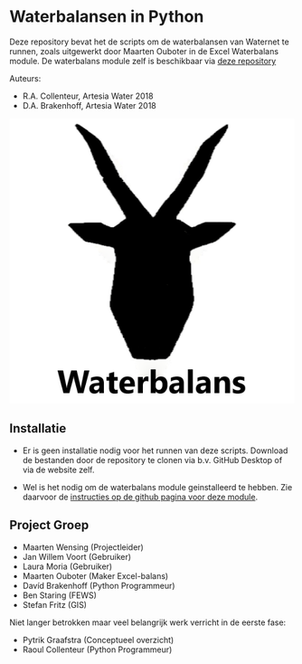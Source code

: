 # Waterbalansen in Python

Deze repository bevat het de scripts om de waterbalansen van Waternet te runnen, zoals uitgewerkt door Maarten Ouboter in de Excel Waterbalans module. De waterbalans module zelf is beschikbaar via [deze repository](#https://github.com/ArtesiaWater/waterbalans)

Auteurs: 
- R.A. Collenteur, Artesia Water 2018
- D.A. Brakenhoff, Artesia Water 2018

![Logo Waterbalansen](https://github.com/ArtesiaWater/waterbalans/blob/master/logo.png?raw=true "Python Module Waterbalansen")

## Installatie

- Er is geen installatie nodig voor het runnen van deze scripts. Download de bestanden door de repository te clonen via b.v. GitHub Desktop of via de website zelf.

- Wel is het nodig om de waterbalans module geinstalleerd te hebben. Zie daarvoor de [instructies op de github pagina voor deze module](#https://github.com/ArtesiaWater/waterbalans#installatie).


## Project Groep

- Maarten Wensing (Projectleider)
- Jan Willem Voort (Gebruiker)
- Laura Moria (Gebruiker)
- Maarten Ouboter (Maker Excel-balans)
- Davíd Brakenhoff (Python Programmeur)
- Ben Staring (FEWS)
- Stefan Fritz (GIS)

Niet langer betrokken maar veel belangrijk werk verricht in de eerste fase:

- Pytrik Graafstra (Conceptueel overzicht)
- Raoul Collenteur (Python Programmeur)
